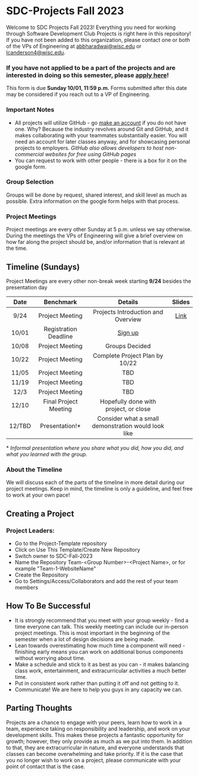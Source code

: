 # SDC-Projects Fall 2023
Welcome to SDC Projects Fall 2023! Everything you need for working through Software Development Club Projects is right here in this repository! If you have not been added to this organization, please contact one or both of the VPs of Engineering at abbharadwaj@wisc.edu or lcanderson4@wisc.edu.

### If you have not applied to be a part of the projects and are interested in doing so this semester, please [apply here](https://forms.gle/SjSmhZEZ3N18EkeZ9)!
This form is due **Sunday 10/01, 11:59 p.m.** Forms submitted after this date may be considered if you reach out to a VP of Engineering.

### Important Notes
* All projects will utilize GitHub - go [make an account](https://github.com/login) if you do not have one. Why? Because the industry revolves around Git and GitHub, and it makes collaborating with your teammates substantially easier. You will need an account for later classes anyway, and for showcasing personal projects to employers. *GitHub also allows developers to host non-commercial websites for free using GitHub pages*
* You can request to work with other people - there is a box for it on the google form.

### Group Selection
Groups will be done by request, shared interest, and skill level as much as possible. Extra information on the google form helps with that process.

### Project Meetings
Project meetings are every other Sunday at 5 p.m. unless we say otherwise. During the meetings the VPs of Engineering will give a brief overview on how far along the project should be, and/or information that is relevant at the time.

## Timeline (Sundays)
Project Meetings are every other non-break week starting **9/24** besides the presentation day

| Date | Benchmark | Details | Slides |
|:---:|:--------:|:------------:|:--------:|
|9/24| Project Meeting | Projects Introduction and Overview | [Link](https://docs.google.com/presentation/d/1JY9TFbWv-Qk2txLDKeSVsx-NEPGvsz4gt_n7RyaAXzE/edit?usp=sharing)|
|10/01| Registration Deadline | [Sign up](https://forms.gle/SjSmhZEZ3N18EkeZ9) | |
|10/08| Project Meeting | Groups Decided | |
|10/22| Project Meeting | Complete Project Plan by 10/22 | |
|11/05| Project Meeting | TBD | |
|11/19| Project Meeting | TBD | |
|12/3| Project Meeting | TBD | |
|12/10| Final Project Meeting | Hopefully done with project, or close | |
|12/TBD| Presentation!* | Consider what a small demonstration would look like | |

\* *Informal presentation where you share what you did, how you did, and what you learned with the group.*

### About the Timeline
We will discuss each of the parts of the timeline in more detail during our project meetings. Keep in mind, the timeline is only a guideline, and feel free to work at your own pace!

## Creating a Project
### Project Leaders:
- Go to the Project-Template repository
- Click on Use This Template/Create New Repository
- Switch owner to SDC-Fall-2023
- Name the Repository Team-\<Group Number\>-\<Project Name\>, or for example "Team-1-WebsiteName"
- Create the Repository
- Go to Settings/Access/Collaborators and add the rest of your team members

## How To Be Successful
* It is strongly recommend that you meet with your group weekly - find a time everyone can talk. This weekly meeting can include our in-person project meetings. This is most important in the beginning of the semester when a lot of design decisions are being made.
* Lean towards overestimating how much time a component will need - finishing early means you can work on additional bonus components without worrying about time.
* Make a schedule and stick to it as best as you can - it makes balancing class work, entertainment, and extracurricular activities a much better time.
* Put in consistent work rather than putting it off and not getting to it.
* Communicate! We are here to help you guys in any capacity we can.

## Parting Thoughts
Projects are a chance to engage with your peers, learn how to work in a team, experience taking on responsibility and leadership, and work on your development skills. This makes these projects a fantastic opportunity for growth; however, they only provide as much as we put into them. In addition to that, they are extracurricular in nature, and everyone understands that classes can become overwhelming and take priority. If it is the case that you no longer wish to work on a project, please communicate with your point of contact that is the case.
